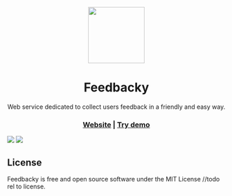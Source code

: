 <p align="center">
    <a href="https://feedbacky.net">
        <img src="https://cdn.feedbacky.net/static/img/logo.png" width="130" height="130">
    </a>
    <h1 align="center">Feedbacky</h1>
</p>
<p align="center">
    Web service dedicated to collect users feedback in a friendly and easy way.
</p>

<p align="center">
    <h3 align="center"><a href="https://feedbacky.net">Website</a> | <a href="https://app.feedbacky.net">Try demo</a></h3>
    <img src="https://cdn.feedbacky.net/static/img/main_banner.png">
    <img src="https://cdn.feedbacky.net/static/img/main_banner_ideas.png">
</p>

## License
Feedbacky is free and open source software under the MIT License //todo rel to license.